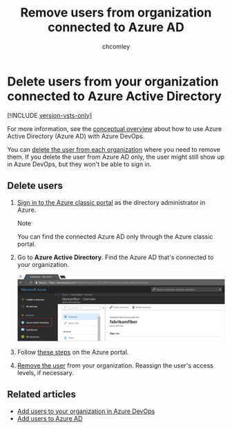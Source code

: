 ﻿---
title: Remove users from organization connected to Azure AD
titleSuffix: Azure DevOps Services
ms.custom: seodec18
description: Understand how to delete users from Azure DevOps connected to Azure Active Directory (Azure AD) via the Azure portal
ms.prod: devops
ms.technology: devops-accounts
ms.assetid: eb0d51c2-fb28-4c55-9fcd-33a5942130f0
ms.topic: conceptual
ms.manager: mijacobs
ms.author: chcomley
author: chcomley
ms.date: 12/06/2018
monikerRange: 'azure-devops'
---

# Delete users from your organization connected to Azure Active Directory

[!INCLUDE [version-vsts-only](../../_shared/version-vsts-only.md)]

For more information, see the [conceptual overview](access-with-azure-ad.md) about how to use Azure Active Directory (Azure AD) with Azure DevOps.

You can [delete the user from each organization](delete-organization-users.md) where you need to remove them. If you delete the user from Azure AD only, the user might still show up in Azure DevOps, but they won't be able to sign in.

## Delete users

1. [Sign in to the Azure classic portal](https://manage.windowsazure.com/) as the directory administrator in Azure.

   > [!NOTE]
   > You can find the connected Azure AD only through the Azure classic portal.

2. Go to **Azure Active Directory**. Find the Azure AD that's connected to your organization.

   ![Find the directory connected to your organization](media/manage-work-access/azurefindconnecteddirectory.png)

3. Follow [these steps](/azure/active-directory/active-directory-users-delete-user-azure-portal) on the Azure portal.

4. [Remove the user](delete-organization-users.md) from your organization. Reassign the user's access levels, if necessary.

## Related articles

- [Add users to your organization in Azure DevOps](add-organization-users.md)
- [Add users to Azure AD](add-users-to-azure-ad.md)
